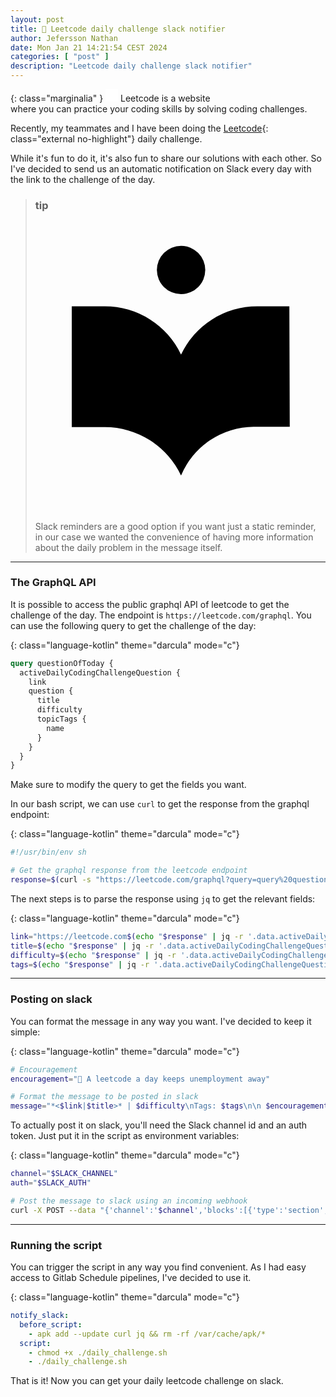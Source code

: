 ```yaml
---
layout: post
title: 🦩 Leetcode daily challenge slack notifier
author: Jefersson Nathan
date: Mon Jan 21 14:21:54 CEST 2024
categories: [ "post" ]
description: "Leetcode daily challenge slack notifier"
---
```


{: class="marginalia" }
<span><embed type="image/svg+xml" src="/imgs/light_bulb_color.svg" width="20" height="20" /> Leetcode is a website<br /> where you can practice your coding skills by solving coding challenges.</span>

Recently, my teammates and I have been doing the [Leetcode](https://leetcode.com/){: class="external no-highlight"} daily challenge.

While it's fun to do it, it's also fun to share our solutions with each other. So I've decided to send us an automatic notification on Slack every day with the link to the challenge of the day.

<blockquote class="prompt">
    <h3 class="a11y-title">tip</h3>
    <div class="prompt__wrapper prompt__wrapper--type-tip" data-test="prompt">
        <svg viewBox="0 0 24 24" class="wt-icon wt-icon_size_m prompt__icon"><circle cx="12.042" cy="4" r="2"></circle><path d="M18.339 7a6.982 6.982 0 0 0-6.3 4 6.982 6.982 0 0 0-6.3-4H3v10h2.739a6.983 6.983 0 0 1 6.3 4 6.582 6.582 0 0 1 6-4.033h2.994L21 7z"></path></svg>
        <div class="prompt__content">
            <p>Slack reminders are a good option if you want just a static reminder,
            in our case we wanted the convenience of having more information about
            the daily problem in the message itself.
            </p>
        </div>
    </div>
</blockquote>

---

### The GraphQL API

It is possible to access the public graphql API of leetcode to get the challenge of the day.
The endpoint is `https://leetcode.com/graphql`. You can use the following query to get the
challenge of the day:

{: class="language-kotlin" theme="darcula" mode="c"}
```graphql
query questionOfToday {
  activeDailyCodingChallengeQuestion {
    link
    question {
      title
      difficulty
      topicTags {
        name
      }
    }
  }
}
```

Make sure to modify the query to get the fields you want.

In our bash script, we can use `curl` to get the response from the graphql endpoint:

{: class="language-kotlin" theme="darcula" mode="c"}
```bash
#!/usr/bin/env sh

# Get the graphql response from the leetcode endpoint
response=$(curl -s "https://leetcode.com/graphql?query=query%20questionOfToday%7BactiveDailyCodingChallengeQuestion%20%7B%20link%20%20question%20%7Btitle%20difficulty%20topicTags%20%7Bname%7D%7D%7D%7D")
```

The next steps is to parse the response using `jq` to get the relevant fields:

{: class="language-kotlin" theme="darcula" mode="c"}
```bash
link="https://leetcode.com$(echo "$response" | jq -r '.data.activeDailyCodingChallengeQuestion.link')"
title=$(echo "$response" | jq -r '.data.activeDailyCodingChallengeQuestion.question.title')
difficulty=$(echo "$response" | jq -r '.data.activeDailyCodingChallengeQuestion.question.difficulty')
tags=$(echo "$response" | jq -r '.data.activeDailyCodingChallengeQuestion.question.topicTags[].name' | paste -sd ", " -)
```

---

### Posting on slack

You can format the message in any way you want. I've decided to keep it simple:

{: class="language-kotlin" theme="darcula" mode="c"}
```bash
# Encouragement
encouragement="💫 A leetcode a day keeps unemployment away"

# Format the message to be posted in slack
message="*<$link|$title>* | $difficulty\nTags: $tags\n\n $encouragement"
```

To actually post it on slack, you'll need the Slack channel id and an auth token.
Just put it in the script as environment variables:

{: class="language-kotlin" theme="darcula" mode="c"}
```bash
channel="$SLACK_CHANNEL"
auth="$SLACK_AUTH"

# Post the message to slack using an incoming webhook
curl -X POST --data "{'channel':'$channel','blocks':[{'type':'section','text':{'type':'mrkdwn','text':'$message'}}]}" -H "Authorization: Bearer $auth" -H "Content-type: application/json" https://slack.com/api/chat.postMessage
```

---

### Running the script

You can trigger the script in any way you find convenient. As I had easy access to
Gitlab Schedule pipelines, I've decided to use it.

{: class="language-kotlin" theme="darcula" mode="c"}
```yaml
notify_slack:
  before_script:
    - apk add --update curl jq && rm -rf /var/cache/apk/*
  script:
    - chmod +x ./daily_challenge.sh
    - ./daily_challenge.sh
```

That is it! Now you can get your daily leetcode challenge on slack.


